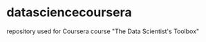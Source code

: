 datasciencecoursera
===================

repository used for Coursera course "The Data Scientist's Toolbox"
